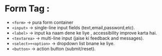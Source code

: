 # Form Tag : 

- `<form>` -> pura form container
- `<input>` -> single-line input fields (text,email,password,etc).
- `<label>` -> input ka naam dene ke liye , accessibility improve karta hai.
- `<textarea>` -> multi-line input (jaise ki feedback and messages).
- `<select>+<option>` -> dropdown list bnane ke liye.
- `<button>` -> action button (submit/reset).